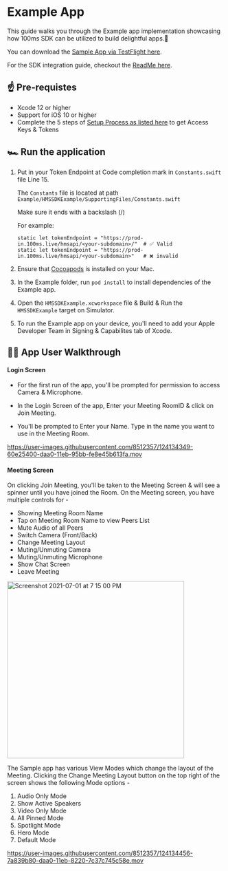 # Example App

This guide walks you through the Example app implementation showcasing how 100ms SDK can be utilized to build delightful apps.🤩

You can download the [Sample App via TestFlight here](https://testflight.apple.com/join/dhUSE7N8).

For the SDK integration guide, checkout the [ReadMe here](https://github.com/100mslive/100ms-ios-sdk/).

## ☝️ Pre-requistes
- Xcode 12 or higher
- Support for iOS 10 or higher
- Complete the 5 steps of [Setup Process as listed here](https://github.com/100mslive/100ms-ios-sdk#-setup-guide) to get Access Keys & Tokens 

## 🏎 Run the application
1. Put in your Token Endpoint at Code completion mark in `Constants.swift` file Line 15. 

    The `Constants` file is located at path `Example/HMSSDKExample/SupportingFiles/Constants.swift` 

    Make sure it ends with a backslash (/)

    For example:
    ```
    static let tokenEndpoint = "https://prod-in.100ms.live/hmsapi/<your-subdomain>/"  # ✅ Valid
    static let tokenEndpoint = "https://prod-in.100ms.live/hmsapi/<your-subdomain>"   # ❌ invalid
    ```
2. Ensure that [Cocoapods](https://cocoapods.org/) is installed on your Mac.
3. In the Example folder, run `pod install` to install dependencies of the Example app.
4. Open the `HMSSDKExample.xcworkspace` file & Build & Run the `HMSSDKExample` target on Simulator.
5. To run the Example app on your device, you'll need to add your Apple Developer Team in Signing & Capabilites tab of Xcode.

## 🚶‍♀️ App User Walkthrough

#### Login Screen
- For the first run of the app, you'll be prompted for permission to access Camera & Microphone.

- In the Login Screen of the app, Enter your Meeting RoomID & click on Join Meeting.

- You'll be prompted to Enter your Name. Type in the name you want to use in the Meeting Room. 


https://user-images.githubusercontent.com/8512357/124134349-60e25400-daa0-11eb-95bb-fe8e45b613fa.mov


#### Meeting Screen
On clicking Join Meeting, you'll be taken to the Meeting Screen & will see a spinner until you have joined the Room. On the Meeting screen, you have multiple controls for - 
- Showing Meeting Room Name
- Tap on Meeting Room Name to view Peers List
- Mute Audio of all Peers
- Switch Camera (Front/Back)
- Change Meeting Layout
- Muting/Unmuting Camera
- Muting/Unmuting Microphone
- Show Chat Screen
- Leave Meeting 

<img width="412" alt="Screenshot 2021-07-01 at 7 15 00 PM" src="https://user-images.githubusercontent.com/8512357/124134849-e1a15000-daa0-11eb-89bd-22c0bc24ba1e.png">


The Sample app has various View Modes which change the layout of the Meeting. Clicking the Change Meeting Layout button on the top right of the screen shows the following Mode options - 
1. Audio Only Mode
2. Show Active Speakers
3. Video Only Mode
4. All Pinned Mode
5. Spotlight Mode
6. Hero Mode
7. Default Mode

https://user-images.githubusercontent.com/8512357/124134456-7a839b80-daa0-11eb-8220-7c37c745c58e.mov
